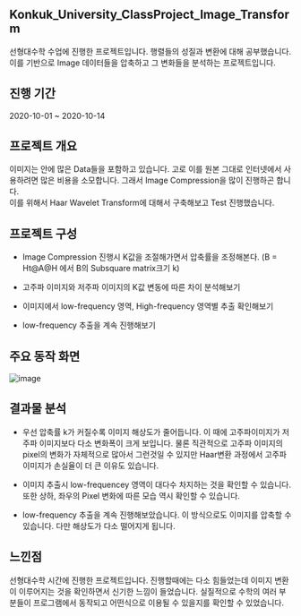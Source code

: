 ## Konkuk_University_ClassProject_Image_Transform

선형대수학 수업에 진행한 프로젝트입니다. 행렬들의 성질과 변환에 대해 공부했습니다.    
이를 기반으로 Image 데이터들을 압축하고 그 변화들을 분석하는 프로젝트입니다.   

## 진행 기간
2020-10-01 ~ 2020-10-14


## 프로젝트 개요

이미지는 안에 많은 Data들을 포함하고 있습니다. 고로 이를 원본 그대로 인터넷에서 사용하려면 많은 비용을 소모합니다. 그래서 Image Compression을 많이 진행하곤 합니다.   
이를 위해서 Haar Wavelet Transform에 대해서 구축해보고 Test 진행했습니다.


## 프로젝트 구성

- Image Compression 진행시 K값을 조절해가면서 압축률을 조정해본다. (B = Ht@A@H 에서 B의 Subsquare matrix크기 k)

- 고주파 이미지와 저주파 이미지의 K값 변동에 따른 차이 분석해보기

- 이미지에서 low-frequency 영역, High-frequency 영역별 추출 확인해보기

- low-frequency 추출을 계속 진행해보기


## 주요 동작 화면

![image](https://user-images.githubusercontent.com/44837403/123373030-a514b680-d5bf-11eb-9b65-a89cc52a33b5.png)



## 결과물 분석

- 우선 압축률 k가 커질수록 이미지 해상도가 줄어듭니다. 이 때에 고주파이미지가 저주파 이미지보다 다소 변화폭이 크게 보입니다.
  물론 직관적으로 고주파 이미지의 pixel의 변화가 자체적으로 많아서 그런것일 수 있지만 Haar변환 과정에서 고주파 이미지가 손실율이 더 큰 이유도 있습니다.

- 이미지 추출시 low-frequencey 영역이 대다수 차지하는 것을 확인할 수 있습니다. 또한 상하, 좌우의 Pixel 변화에 따른 모습 역시 확인할 수 있습니다.

- low-frequency 추출을 계속 진행해보았습니다. 이 방식으로도 이미지를 압축할 수 있습니다. 다만 해상도가 다소 떨어지게 됩니다.


## 느낀점

 선형대수학 시간에 진행한 프로젝트입니다. 진행할때에는 다소 힘들었는데 이미지 변환이 이루어지는 것을 확인하면서 신기한 느낌이 들었습니다.
 실질적으로 수학의 여러 부분들이 프로그램에서 동작되고 어떤식으로 이용될 수 있을지를 확인할 수 있었습니다.
